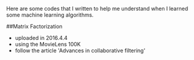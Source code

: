 Here are some codes that I written to help me understand when I learned some machine learning algorithms.

##Matrix Factorization
* uploaded in 2016.4.4
* using the MovieLens 100K
* follow the article 'Advances in collaborative filtering'
